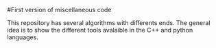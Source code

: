 #First version of miscellaneous code

This repository has several algorithms with differents ends. The general idea is to show the different tools avalaible in the C++ and python languages. 
